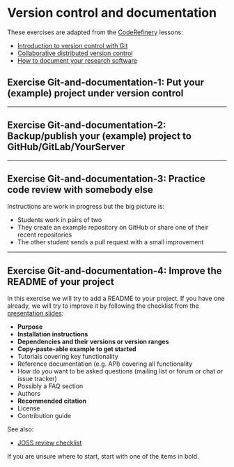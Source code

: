 # Version control and documentation

These exercises are adapted from the [CodeRefinery](https://coderefinery.org/) lessons:
- [Introduction to version control with Git](https://coderefinery.github.io/git-intro/)
- [Collaborative distributed version control](https://coderefinery.github.io/git-collaborative/)
- [How to document your research software](https://coderefinery.github.io/documentation/)


## Exercise Git-and-documentation-1: Put your (example) project under version control

---

## Exercise Git-and-documentation-2: Backup/publish your (example) project to GitHub/GitLab/YourServer

---

## Exercise Git-and-documentation-3: Practice code review with somebody else

Instructions are work in progress but the big picture is:
- Students work in pairs of two
- They create an example repository on GitHub or share one of their recent repositories
- The other student sends a pull request with a small improvement

---

## Exercise Git-and-documentation-4: Improve the README of your project

In this exercise we will try to add a README to your project. If you have one
already, we will try to improve it by following the checklist from the
[presentation
slides](https://cicero.xyz/v3/remark/0.14.0/github.com/coderefinery/research-software-engineering/main/presentation.md/):

- **Purpose**
- **Installation instructions**
- **Dependencies and their versions or version ranges**
- **Copy-paste-able example to get started**
- Tutorials covering key functionality
- Reference documentation (e.g. API) covering all functionality
- How do you want to be asked questions (mailing list or forum or chat or issue tracker)
- Possibly a FAQ section
- Authors
- **Recommended citation**
- License
- Contribution guide

See also:
- [JOSS review checklist](https://joss.readthedocs.io/en/latest/review_checklist.html)

If you are unsure where to start, start with one of the items in bold.
